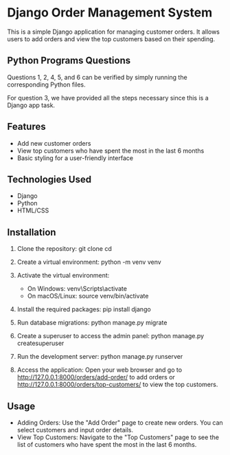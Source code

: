 # Django Order Management System

This is a simple Django application for managing customer orders. It allows users to add orders and view the top customers based on their spending.

## Python Programs Questions

Questions 1, 2, 4, 5, and 6 can be verified by simply running the corresponding Python files.

For question 3, we have provided all the steps necessary since this is a Django app task.

## Features

- Add new customer orders
- View top customers who have spent the most in the last 6 months
- Basic styling for a user-friendly interface

## Technologies Used

- Django
- Python
- HTML/CSS

## Installation

1. Clone the repository:
   git clone <repository-url>
   cd <repository-directory>

2. Create a virtual environment:
   python -m venv venv

3. Activate the virtual environment:
   - On Windows: venv\Scripts\activate
   - On macOS/Linux: source venv/bin/activate

4. Install the required packages:
   pip install django

5. Run database migrations:
   python manage.py migrate

6. Create a superuser to access the admin panel:
   python manage.py createsuperuser

7. Run the development server:
   python manage.py runserver

8. Access the application:
   Open your web browser and go to http://127.0.0.1:8000/orders/add-order/ to add orders or http://127.0.0.1:8000/orders/top-customers/ to view the top customers.

## Usage

- Adding Orders: Use the "Add Order" page to create new orders. You can select customers and input order details.
- View Top Customers: Navigate to the "Top Customers" page to see the list of customers who have spent the most in the last 6 months.

